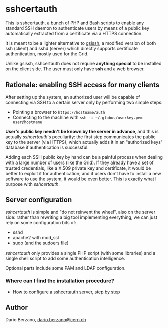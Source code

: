 sshcertauth
===========

This is sshcertauth, a bunch of PHP and Bash scripts to enable any standard SSH daemon to authenticate users by means of a public key automatically extracted from a certificate via a HTTPS connection.

It is meant to be a lighter alternative to [gsissh](http://grid.ncsa.illinois.edu/ssh/), a modified version of both ssh (client) and sshd (server) which directly supports certificate authentication, mostly used for the Grid.

Unlike gsissh, sshcertauth does not require **anything special** to be installed on the client side. The user must only have **ssh** and a web browser.

Rationale: enabling SSH access for many clients
-----------------------------------------------

After setting up the system, an authorized user will be capable of connecting via SSH to a certain server only by performing two simple steps:

 * Pointing a browser to `https://hostname/auth`
 * Connecting to the machine with `ssh -i ~/.globus/userkey.pem user@hostname`

**User's public key needn't be known by the server in advance**, and this is actually *sshcertauth*'s peculiarity: the first step communicates the public key to the server (via HTTPS), which actually adds it in an "authorized keys" database if authentication is successful.

Adding each SSH public key by hand can be a painful process when dealing with a large number of users (like the Grid). If they already have a set of trusted credentials, like a X.509 private key and certificate, it would be better to exploit it for authentication; and if users don't have to install a new software to use the system, it would be even better. This is exactly what I purpose with *sshcertauth*.

Server configuration
--------------------

*sshcertauth* is simple and "do not reinvent the wheel", also on the server side: rather than rewriting a big tool implementing everything, we can just rely on some configuration bits of:

 * sshd
 * apache2 with mod_ssl
 * sudo (and the sudoers file)

*sshcertauth* only provides a single PHP script (with some libraries) and a single shell script to add some authentication intelligence.

Optional parts include some PAM and LDAP configuration.

### Where can I find the installation procedure?

 * [How to configure a sshcertauth server, step by step](http://newton.ph.unito.it/~berzano/w/doku.php?id=proof:sshcertauth)

Author
------

Dario Berzano, <dario.berzano@cern.ch>
